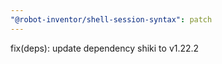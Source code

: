 ```yaml
---
"@robot-inventor/shell-session-syntax": patch
---
```


fix(deps): update dependency shiki to v1.22.2
